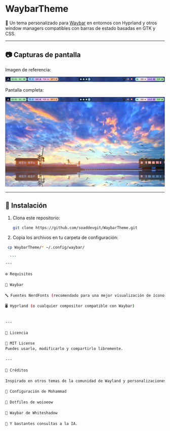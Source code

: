 # WaybarTheme

🎨 Un tema personalizado para [Waybar](https://github.com/Alexays/Waybar) en entornos con Hyprland y otros window managers compatibles con barras de estado basadas en GTK y CSS.

---

## 📷 Capturas de pantalla

Imagen de referencia:

![Preview](./preview.png)

Pantalla completa:

![Preview](./preview2.png)

---

## 🚀 Instalación

1. Clona este repositorio:
   ```bash
   git clone https://github.com/soaddevgit/WaybarTheme.git

2. Copia los archivos en tu carpeta de configuración:
  ```bash
   cp WaybarTheme/* ~/.config/waybar/

    ```
---

⚙️ Requisitos

🧭 Waybar

🔤 Fuentes NerdFonts (recomendado para una mejor visualización de íconos y glifos)

🖥️ Hyprland (o cualquier compositor compatible con Waybar)
    
    
---

📄 Licencia

📝 MIT License
Puedes usarlo, modificarlo y compartirlo libremente.

---

🙌 Créditos

Inspirado en otros temas de la comunidad de Wayland y personalizaciones:

🔗 Configuración de Mohammad

🔗 Dotfiles de woioeow

🔗 Waybar de Whiteshadow

🤖 Y bastantes consultas a la IA.
